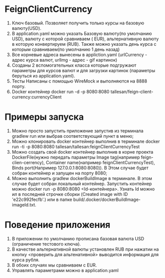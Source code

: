 # FeignClientCurrency

1. Ключ базовый. Позволяет получить только курсы на базовую валюту(USD).
2. В application.yaml можно указать Базовую валюту(по умолчанию USD), валюту с которой сравниваем (
   EUR), альтернативную валюту в которую конвертируем (RUB). Также можно указать день курса с
   которым сравниваем(по умолчанию 1 день назад)
3. Все корневые адреса вынесены в appliction.yaml (urlCurrency - адрес курса валют, urlImg - адрес -
   gif картинок)
4. Созданы 2 вспомогательных класса которые подгружают параметры для курсов валют и для загрузки
   картинок (параметры беруться из application.yaml).
5. Тесты Написаны с помощью WireMock и выполняются на 8888 порту.   
6. Docker контейнер docker run -d -p 8080:8080 tallesan/feign-client-currency:currencyClient

# Примеры запуска

1. Можно просто запустить приложение запустив из терминала gradlew run или выбрав соответствующий
   пункт в меню;
2. Можно клонировать docker контейнер выполнив в терминале docker run -ti -p 8080:8080
   tallesan/tallesan:feignClientCurrencyTest
3. Можно создать свой docker контейнер выполнив в корне проекта DockerFile(нужно передать параметры
   Image tag(например feign-clien-cerrency), Container name(например feignClientCurrencyTest), Binds
   port(Например 127.0.0.1:8080:8080)). В Этом случае будет собран контейнер и запущен на порту
   8080;
4. Можно выполнить gradlew dockerBuildImage в терминале. В этом случае будет собран локальный
   контейнер. Запустить контейнер можно docker run -p 8080:8080 <Id-контейнера>. Узнать Id можно ил в
   последней строчке сборки (Created image with ID 'e22c992fecfb'.) или в папке
   build/.docker/dockerBuildImage-imageId.txt.

# Поведение приложения

1. В приложении по умолчанию прописана базовая валюта USD (ограничение тестового ключа).
2. В качестве альтернативной валюты установлен RUB при нажатии на кнопку <проверить для альтенативной> выводится информация для курса рубля.
3. В обоих случаях мы сравниваем с EUR.
4. Управлять параметрами можно в application.yaml